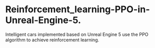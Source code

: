 # Reinforcement_learning-PPO-in-Unreal-Engine-5.
Intelligent cars implemented based on Unreal Engine 5 use the PPO algorithm to achieve reinforcement learning.
